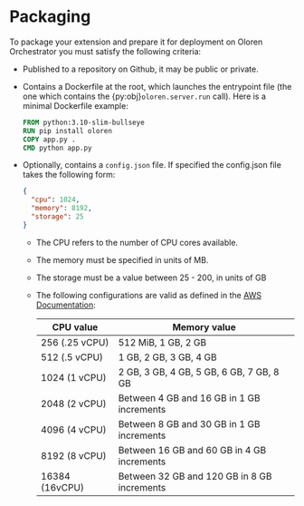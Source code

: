 # Packaging

To package your extension and prepare it for deployment on Oloren Orchestrator you must satisfy the following criteria:

- Published to a repository on Github, it may be public or private.
- Contains a Dockerfile at the root, which launches the entrypoint file (the one which contains the {py:obj}`oloren.server.run` call). Here is a minimal Dockerfile example:

  ```dockerfile
  FROM python:3.10-slim-bullseye
  RUN pip install oloren
  COPY app.py .
  CMD python app.py
  ```

- Optionally, contains a `config.json` file. If specified the config.json file takes the following form:

  ```json
  {
    "cpu": 1024,
    "memory": 8192,
    "storage": 25
  }
  ```

  - The CPU refers to the number of CPU cores available.
  - The memory must be specified in units of MB.
  - The storage must be a value between 25 - 200, in units of GB
  - The following configurations are valid as defined in the [AWS Documentation](https://docs.aws.amazon.com/AmazonECS/latest/developerguide/task_definition_parameters.html#w354aac15c27c21b9b1b3c13):

    | CPU value      | Memory value                                |
    | -------------- | ------------------------------------------- |
    | 256 (.25 vCPU) | 512 MiB, 1 GB, 2 GB                         |
    | 512 (.5 vCPU)  | 1 GB, 2 GB, 3 GB, 4 GB                      |
    | 1024 (1 vCPU)  | 2 GB, 3 GB, 4 GB, 5 GB, 6 GB, 7 GB, 8 GB    |
    | 2048 (2 vCPU)  | Between 4 GB and 16 GB in 1 GB increments   |
    | 4096 (4 vCPU)  | Between 8 GB and 30 GB in 1 GB increments   |
    | 8192 (8 vCPU)  | Between 16 GB and 60 GB in 4 GB increments  |
    | 16384 (16vCPU) | Between 32 GB and 120 GB in 8 GB increments |
